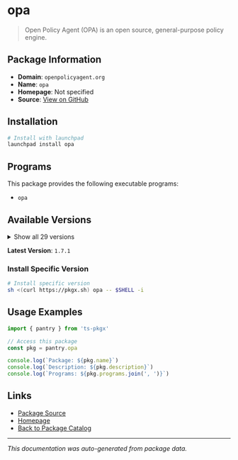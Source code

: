 # opa

> Open Policy Agent (OPA) is an open source, general-purpose policy engine.

## Package Information

- **Domain**: `openpolicyagent.org`
- **Name**: `opa`
- **Homepage**: Not specified
- **Source**: [View on GitHub](https://github.com/pkgxdev/pantry/tree/main/projects/openpolicyagent.org/package.yml)

## Installation

```bash
# Install with launchpad
launchpad install opa
```

## Programs

This package provides the following executable programs:

- `opa`

## Available Versions

<details>
<summary>Show all 29 versions</summary>

- `1.7.1`, `1.7.0`, `1.6.0`, `1.5.1`, `1.5.0`
- `1.4.2`, `1.4.1`, `1.4.0`, `1.3.0`, `1.2.0`
- `1.1.0`, `1.0.1`, `1.0.0`, `0.70.0`, `0.69.0`
- `0.68.0`, `0.67.1`, `0.67.0`, `0.66.0`, `0.65.0`
- `0.64.1`, `0.64.0`, `0.63.0`, `0.62.1`, `0.62.0`
- `0.61.0`, `0.60.0`, `0.59.0`, `0.58.0`

</details>

**Latest Version**: `1.7.1`

### Install Specific Version

```bash
# Install specific version
sh <(curl https://pkgx.sh) opa -- $SHELL -i
```

## Usage Examples

```typescript
import { pantry } from 'ts-pkgx'

// Access this package
const pkg = pantry.opa

console.log(`Package: ${pkg.name}`)
console.log(`Description: ${pkg.description}`)
console.log(`Programs: ${pkg.programs.join(', ')}`)
```

## Links

- [Package Source](https://github.com/pkgxdev/pantry/tree/main/projects/openpolicyagent.org/package.yml)
- [Homepage](#)
- [Back to Package Catalog](../../package-catalog.md)

---

*This documentation was auto-generated from package data.*
